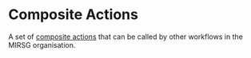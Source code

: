# Composite Actions

A set of
[composite actions](https://docs.github.com/en/actions/creating-actions/creating-a-composite-action)
that can be called by other workflows in the MIRSG organisation.
